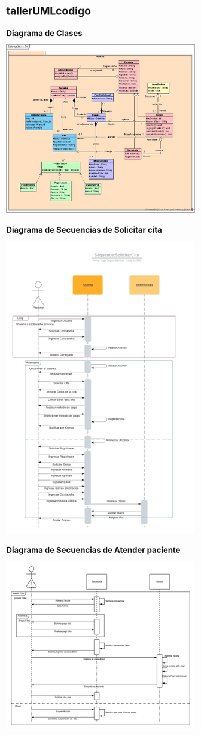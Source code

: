 # tallerUMLcodigo
## Diagrama de Clases
![Diagrama de Clases](/Diagramas/diagramadeClase_SistemaClinico.jpg)  
## Diagrama de Secuencias de Solicitar cita
![Diagrama de Secuencia](/Diagramas/SequenceDiagram_SolicitarCita.jpeg)
## Diagrama de Secuencias de Atender paciente
![Diagrama de Secuencia](/Diagramas/SequenceDiagram_AtenderPaciente.jpeg)
